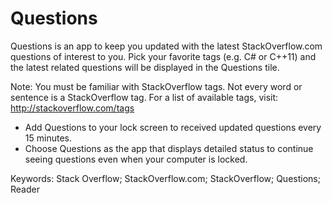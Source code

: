 Questions
=========

Questions is an app to keep you updated with the latest StackOverflow.com questions of interest to you. Pick your favorite tags (e.g. C# or C++11) and the latest related questions will be displayed in the Questions tile.

Note: You must be familiar with StackOverflow tags. Not every word or sentence is a StackOverflow tag. For a list of available tags, visit: http://stackoverflow.com/tags

* Add Questions to your lock screen to received updated questions every 15 minutes.
* Choose Questions as the app that displays detailed status to continue seeing questions even when your computer is locked.

Keywords: Stack Overflow; StackOverflow.com; StackOverflow; Questions; Reader

